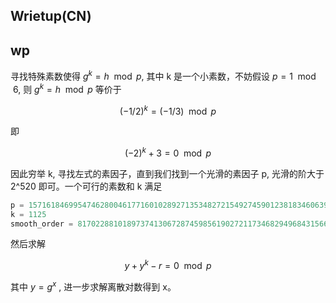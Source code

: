 
## Wrietup(CN)


## wp

寻找特殊素数使得 $`g^k = h \mod p`$, 其中 k 是一个小素数，不妨假设 $`p = 1 \mod 6`$, 则  $`g^k = h \mod p`$ 等价于

$$
(-1/2)^k = (-1/3) \mod p
$$

即

$$
(-2)^k + 3 = 0 \mod p
$$

因此穷举 k, 寻找左式的素因子，直到我们找到一个光滑的素因子 p, 光滑的阶大于 2^520 即可。一个可行的素数和 k 满足

``` python
p = 15716184699547462800461771601028927135348272154927459012381834606394607906735138215326765472045739095867667862791827281627279676331280673025582786492800565034681474589962543612181570816917654358007798115791387579073196284235251797321810838517520967959561184040912976519718458581462926905245885178079360322053716674233519451182638293301601
k = 1125
smooth_order = 81702288101897374130672874598561902721173468294968431566564038710852096398047085617569136205194590591076494888575280919059927276469484223384374847874938192122852470746278712759413600
```

然后求解 

$$
y + y^k - r = 0 \mod p
$$

其中 $y = g^x$ , 进一步求解离散对数得到 x。
